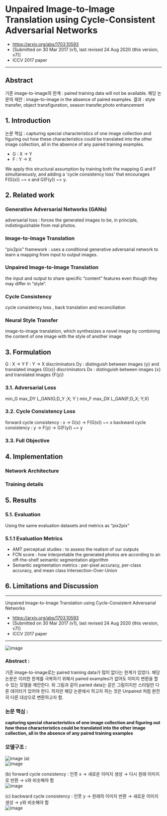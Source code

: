 # Unpaired Image-to-Image Translation using Cycle-Consistent Adversarial Networks
- https://arxiv.org/abs/1703.10593
- [Submitted on 30 Mar 2017 (v1), last revised 24 Aug 2020 (this version, v7)]
- ICCV 2017 paper

---

## Abstract

기존 image-to-image의 한계 : paired training data will not be available.
해당 논문의 제안 : image-to-image in the absence of paired examples.
결과 : style transfer, object transfiguration, season transfer,photo enhancement

## 1. Introduction

논문 핵심 : capturing special characteristics of one image collection and figuring out how these characteristics could be translated into the other image collection, all in the absence of any paired training examples.

- G : X -> Y
- F : Y -> X

We apply this structural assumption by training both the mapping G and F simultaneously, and adding a 'cycle consistency loss' that encourages
F(G(x)) ~= x and G(F(y)) ~= y.

## 2. Related work
### Generative Adversarial Networks (GANs)
adversarial loss : forces the generated images to be, in principle, indistinguishable from real photos.

### Image-to-Image Translation
“pix2pix” framework : uses a conditional generative adversarial network to learn a mapping from input to output images.

### Unpaired Image-to-Image Translation
the input and output to share specific “content” features even though they may differ in “style“.

### Cycle Consistency
cycle consistency loss , back translation and reconciliation 

### Neural Style Transfer
image-to-image translation, which synthesizes a novel image by combining the content of one image with the style of another image

## 3. Formulation
G : X -> Y
F : Y -> X
discriminators Dy :  distinguish between images {y} and translated images {G(x)}
discriminators Dx :  distinguish between images {x} and translated images {F(y)}

### 3.1. Adversarial Loss
min_G max_DY L_GAN(G;D_Y ;X; Y )
min_F max_DX L_GAN(F;D_X; Y;X)

### 3.2. Cycle Consistency Loss
forward cycle consistency : x -> G(x) -> F(G(x)) ~= x
backward cycle consistency : y -> F(y) -> G(F(y)) ~= y


### 3.3. Full Objective

## 4. Implementation
### Network Architecture

### Training details

## 5. Results
### 5.1. Evaluation
Using the same evaluation datasets and metrics as “pix2pix”

### 5.1.1 Evaluation Metrics
- AMT perceptual studies : to assess the realism of our outputs
- FCN score : how interpretable the generated photos are according to an off-the-shelf semantic segmentation algorithm
- Semantic segmentation metrics : per-pixel accuracy, per-class accuracy, and mean class Intersection-Over-Union

## 6. Limitations and Discussion

---

Unpaired Image-to-Image Translation using Cycle-Consistent Adversarial Networks
- https://arxiv.org/abs/1703.10593
- [Submitted on 30 Mar 2017 (v1), last revised 24 Aug 2020 (this version, v7)]
- ICCV 2017 paper

---

![image](https://user-images.githubusercontent.com/70581043/127602042-0035d69a-bc6e-4e74-bcd0-cabd4319bcd7.png)

### Abstract : 
기존 image-to-image로는 paired training data가 많이 없다는 한계가 있었다. 해당 논문은 이러한 한계를 극복하기 위해서 paired examples가 없어도 이미지 변환을 할 수 있는 모델을 제안한다. 위 그림과 같이 paried data는 같은 그림이지만 스타일만 다른 데이터가 있어야 한다. 하지만 해당 논문에서 하고자 하는 것은 Unpaired 처럼 완전히 다른 대상으로 변환하고자 함.

### 논문 핵심 : 
**capturing special characteristics of one image collection and figuring out how these characteristics could be translated into the other image collection, all in the absence of any paired training examples**

### 모델구조 : 
![image](https://user-images.githubusercontent.com/70581043/127602207-8d7acde1-78da-4058-ae97-f06034be1880.png)
(a)      
![image](https://user-images.githubusercontent.com/70581043/127602405-9e193bbe-e11a-41f8-87d1-5844015cdde8.png)

(b) forward cycle consistency : 인풋 x → 새로운 이미지 생성 → 다시 원래 이미지로 반환 → x와 비슷해야 함      
![image](https://user-images.githubusercontent.com/70581043/127602384-961467a4-800a-4d83-9d1a-df404db1ea49.png)

(c) backward cycle consistency : 인풋 y → 원래의 이미지 반환 → 새로운 이미지 생성 → y와 비슷해야 함       
![image](https://user-images.githubusercontent.com/70581043/127602475-08758695-9d94-43bb-965d-916d08178b22.png)

